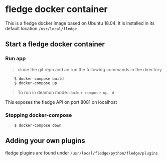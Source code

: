 # fledge docker container

This is a fledge docker image based on Ubuntu 18.04. It is installed in its default location `/usr/local/fledge`

## Start a fledge docker container

### Run app

> clone the git repo and an run the following commands in the directory

```
    $ docker-compose build
    $ docker-compose up
```

> To run in deamon mode: `docker-compose up -d`

This exposes the fledge API on port 8081 on localhost

### Stopping docker-compose
```
    $ docker-compose down
```

## Adding your own plugins

fledge plugins are found under `/usr/local/fledge/python/fledge/plugins`
